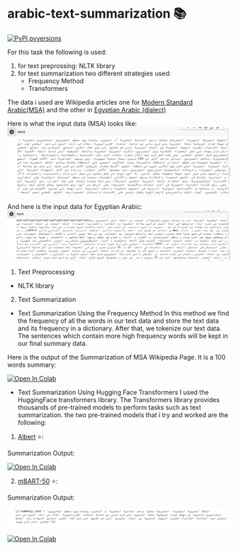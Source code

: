 # arabic-text-summarization 📚
[![PyPI pyversions](https://img.shields.io/pypi/pyversions/tner.svg)](https://pypi.python.org/pypi/tner/)

For this task the following is used:
1. for text preprossing: NLTK library
2. for text summarization two different strategies used:
   - Frequency Method
   - Transformers

The data i used are Wikipedia articles one for [Modern Standard Arabic(MSA)](https://ar.wikipedia.org/wiki/لهجة_مصرية) and the other in [Egyptian Arabic (dialect)](https://arz.wikipedia.org/wiki/اللغه_المصريه_الحديثه)

Here is what the input data (MSA) looks like:
![alt text](images/mbart_input_MSA.png)


And here is  the input data  for Egyptian Arabic:
![alt text](images/mbart_input_egy.png)




1. Text Preprocessing

 - NLTK library


2. Text Summarization

 - Text Summarization Using the Frequency Method
   In this method we find the frequency of all the words in our text data and store the text data and its frequency in a dictionary. After that, we tokenize our text data. The sentences which contain more high frequency words will be kept in our final summary data.

Here is the output of the Summarization of MSA Wikipedia Page. It is a 100 words summary:


[![Open In Colab](https://colab.research.google.com/assets/colab-badge.svg)](https://colab.research.google.com/drive/1J4BvJBUsQZYoMCHsGR8-zYgEPQ4_Huu_?usp=sharing)

 - Text Summarization Using Hugging Face Transformers
I used the HuggingFace transformers library. The Transformers library provides thousands of pre-trained models to perform tasks such as text summarization. the two pre-trained models that i try and worked are the following:

1. [Albert](https://huggingface.co/albert-base-v2) ⭐️: 

Summarization Output:


[![Open In Colab](https://colab.research.google.com/assets/colab-badge.svg)](https://colab.research.google.com/drive/1J5p72_I7IbZNHFkrzUKh2DMfAapSPDQU?usp=sharing)

2. [mBART-50](https://huggingface.co/facebook/mbart-large-50) ⭐️: 

Summarization Output:

![alt text](images/mbart_output_msa.png)

[![Open In Colab](https://colab.research.google.com/assets/colab-badge.svg)](https://colab.research.google.com/drive/1odB49lxv9dqipToxO4ww6eTqqCTv18eG?usp=sharing)



